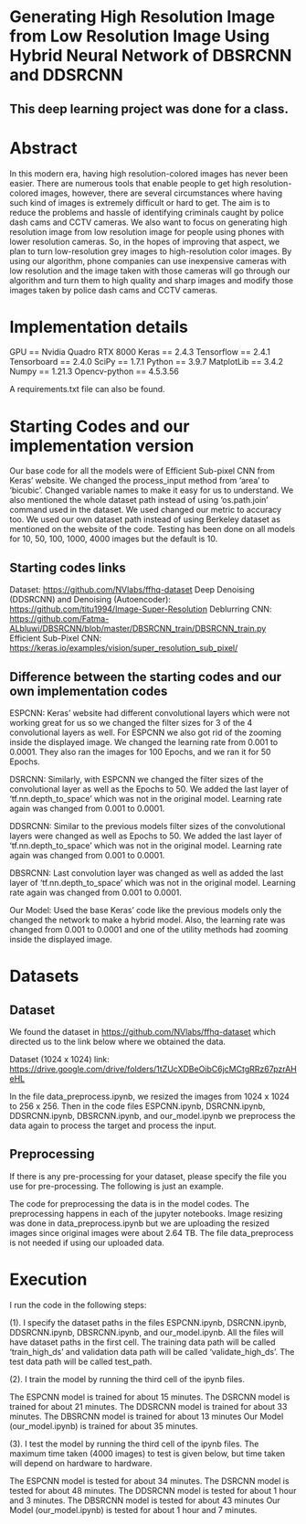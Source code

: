 # Generating High Resolution Image from Low Resolution Image Using Hybrid Neural Network of DBSRCNN and DDSRCNN

## This deep learning project was done for a class.

# Abstract

In this modern era, having high resolution-colored images has never been easier. There are numerous tools that enable people to get high resolution-colored images, however, there are several circumstances where having such kind of images is extremely difficult or hard to get. The aim is to reduce the problems and hassle of identifying criminals caught by police dash cams and CCTV cameras. We also want to focus on generating high resolution image from low resolution image for people using phones with lower resolution cameras. So, in the hopes of improving that aspect, we plan to turn low-resolution grey images to high-resolution color images. By using our algorithm, phone companies can use inexpensive cameras with low resolution and the image taken with those cameras will go through our algorithm and turn them to high quality and sharp images and modify those images taken by police dash cams and CCTV cameras.

# Implementation details

GPU == Nvidia Quadro RTX 8000
Keras == 2.4.3
Tensorflow == 2.4.1
Tensorboard == 2.4.0
SciPy == 1.7.1
Python == 3.9.7
MatplotLib == 3.4.2
Numpy == 1.21.3
Opencv-python == 4.5.3.56

A requirements.txt file can also be found. 

# Starting Codes and our implementation version

Our base code for all the models were of Efficient Sub-pixel CNN from Keras’ website. We changed the process_input method from ‘area’ to ‘bicubic’. Changed variable names to make it easy for us to understand. We also mentioned the whole dataset path instead of using ‘os.path.join’ command used in the dataset. We used changed our metric to accuracy too. We used our own dataset path instead of using Berkeley dataset as mentioned on the website of the code. Testing has been done on all models for 10, 50, 100, 1000, 4000 images but the default is 10.

## Starting codes links

Dataset: https://github.com/NVlabs/ffhq-dataset
Deep Denoising (DDSRCNN) and Denoising (Autoencoder): https://github.com/titu1994/Image-Super-Resolution
Deblurring CNN: https://github.com/Fatma-ALbluwi/DBSRCNN/blob/master/DBSRCNN_train/DBSRCNN_train.py
Efficient Sub-Pixel CNN: https://keras.io/examples/vision/super_resolution_sub_pixel/


## Difference between the starting codes and our own implementation codes

ESPCNN: Keras’ website had different convolutional layers which were not working great for us so we changed the filter sizes for 3 of the 4 convolutional layers as well. For ESPCNN we also got rid of the zooming inside the displayed image. We changed the learning rate from 0.001 to 0.0001. They also ran the images for 100 Epochs, and we ran it for 50 Epochs.

DSRCNN: Similarly, with ESPCNN we changed the filter sizes of the convolutional layer as well as the Epochs to 50. We added the last layer of ‘tf.nn.depth_to_space’ which was not in the original model. Learning rate again was changed from 0.001 to 0.0001. 

DDSRCNN: Similar to the previous models filter sizes of the convolutional layers were changed as well as Epochs to 50. We added the last layer of ‘tf.nn.depth_to_space’ which was not in the original model. Learning rate again was changed from 0.001 to 0.0001.

DBSRCNN: Last convolution layer was changed as well as added the last layer of ‘tf.nn.depth_to_space’ which was not in the original model. Learning rate again was changed from 0.001 to 0.0001.

Our Model: Used the base Keras’ code like the previous models only the changed the network to make a hybrid model. Also, the learning rate was changed from 0.001 to 0.0001 and one of the utility methods had zooming inside the displayed image.  

# Datasets

## Dataset 

We found the dataset in https://github.com/NVlabs/ffhq-dataset which directed us to the link below where we obtained the data. 

Dataset (1024 x 1024) link: https://drive.google.com/drive/folders/1tZUcXDBeOibC6jcMCtgRRz67pzrAHeHL

In the file data_preprocess.ipynb, we resized the images from 1024 x 1024 to 256 x 256. Then in the code files ESPCNN.ipynb, DSRCNN.ipynb, DDSRCNN.ipynb, DBSRCNN.ipynb, and our_model.ipynb we preprocess the data again to process the target and process the input. 


## Preprocessing 

If there is any pre-processing for your dataset, please specify the file you use for pre-processing. The following is just an example.

The code for preprocessing the data is in the model codes. The preprocessing happens in each of the jupyter notebooks. Image resizing was done in data_preprocess.ipynb but we are uploading the resized images since original images were about 2.64 TB. The file data_preprocess is not needed if using our uploaded data. 

# Execution 

I run the code in the following steps:

(1). I specify the dataset paths in the files ESPCNN.ipynb, DSRCNN.ipynb, DDSRCNN.ipynb, DBSRCNN.ipynb, and our_model.ipynb. All the files will have dataset paths in the first cell. The training data path will be called ‘train_high_ds’ and validation data path will be called ‘validate_high_ds’. The test data path will be called test_path.  


(2). I train the model by running the third cell of the ipynb files. 

The ESPCNN model is trained for about 15 minutes.
The DSRCNN model is trained for about 21 minutes.
The DDSRCNN model is trained for about 33 minutes.
The DBSRCNN model is trained for about 13 minutes
Our Model (our_model.ipynb) is trained for about 35 minutes.


(3). I test the model by running the third cell of the ipynb files. The maximum time taken (4000 images) to test is given below, but time taken will depend on hardware to hardware.

The ESPCNN model is tested for about 34 minutes.
The DSRCNN model is tested for about 48 minutes.
The DDSRCNN model is tested for about 1 hour and 3 minutes.
The DBSRCNN model is tested for about 43 minutes
Our Model (our_model.ipynb) is tested for about 1 hour and 7 minutes.


